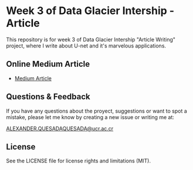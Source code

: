 # Week 3 of Data Glacier Intership - Article

This repository is for week 3 of Data Glacier Intership "Article Writing" project, where I write about U-net and it's marvelous applications.

## Online Medium Article


- [Medium Article](https://medium.com/@alexquesada22/u-net-a-versatile-deep-learning-architecture-for-image-segmentation-2a85b52d71f6)


## Questions & Feedback

If you have any questions about the proyect, suggestions or want to spot a mistake, please let me know by creating a new issue or writing me at:

<ALEXANDER.QUESADAQUESADA@ucr.ac.cr>

## License

See the LICENSE file for license rights and limitations (MIT).
